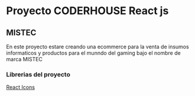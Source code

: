 # Proyecto CODERHOUSE React js

## MISTEC 

En este proyecto estare creando una ecommerce para la venta de insumos informaticos y productos para el munndo del gaming bajo el nombre de marca MISTEC 

### Librerias del proyecto

[React Icons](https://react-icons.github.io/react-icons)